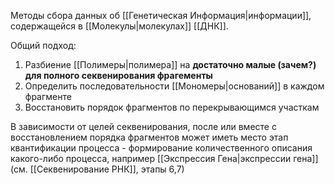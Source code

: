 Методы сбора данных об [[Генетическая Информация|информации]], содержащейся в [[Молекулы|молекулах]] [[ДНК]].

Общий подход:
1) Разбиение [[Полимеры|полимера]] на **достаточно малые (зачем?) для полного секвенирования фрагементы**
2) Определить последовательности [[Мономеры|оснований]] в каждом фрагменте
3) Восстановить порядок фрагментов по перекрывающимся участкам

В зависимости от целей секвенирования, после или вместе с восстановлением порядка фрагментов может иметь место этап квантификации процесса - формирование количественного описания какого-либо процесса, например [[Экспрессия Гена|экспрессии гена]] (см. [[Секвенирование РНК]], этапы 6,7)